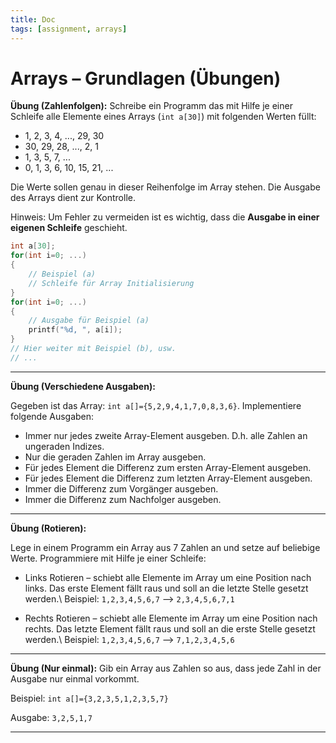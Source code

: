 ```yaml
---
title: Doc
tags: [assignment, arrays]
---
```


# Arrays – Grundlagen (Übungen)

**Übung (Zahlenfolgen):**
Schreibe ein Programm das mit Hilfe je einer Schleife alle Elemente eines Arrays (`int a[30]`) mit folgenden Werten füllt:

- 1, 2, 3, 4, ..., 29, 30
- 30, 29, 28, ..., 2, 1
- 1, 3, 5, 7, ...
- 0, 1, 3, 6, 10, 15, 21, ...

Die Werte sollen genau in dieser Reihenfolge im Array stehen.
Die Ausgabe des Arrays dient zur Kontrolle.


Hinweis: Um Fehler zu vermeiden ist es wichtig, dass die **Ausgabe in einer eigenen Schleife** geschieht.
```c
int a[30];
for(int i=0; ...)
{
	// Beispiel (a)
	// Schleife für Array Initialisierung
}
for(int i=0; ...)
{
	// Ausgabe für Beispiel (a)
	printf("%d, ", a[i]);
}
// Hier weiter mit Beispiel (b), usw.
// ...
```



---

**Übung (Verschiedene Ausgaben):**

Gegeben ist das Array: `int a[]={5,2,9,4,1,7,0,8,3,6}`.
 Implementiere folgende Ausgaben:

- Immer nur jedes zweite Array-Element ausgeben. D.h. alle Zahlen an ungeraden Indizes.
- Nur die geraden Zahlen im Array ausgeben.
- Für jedes Element die Differenz zum ersten Array-Element ausgeben.
- Für jedes Element die Differenz zum letzten Array-Element ausgeben.
- Immer die Differenz zum Vorgänger ausgeben.
- Immer die Differenz zum Nachfolger ausgeben.



---

**Übung (Rotieren):**

Lege in einem Programm ein Array aus 7 Zahlen an und setze auf beliebige Werte.
Programmiere mit Hilfe je einer Schleife:

- Links Rotieren – schiebt alle Elemente im Array um eine Position nach links. 
Das erste Element fällt raus und soll an die letzte Stelle gesetzt werden.\\
Beispiel: `1,2,3,4,5,6,7` ⟶ `2,3,4,5,6,7,1` 

- Rechts Rotieren – schiebt alle Elemente im Array um eine Position nach rechts. 
Das letzte Element fällt raus und soll an die erste Stelle gesetzt werden.\\
Beispiel: `1,2,3,4,5,6,7` ⟶ `7,1,2,3,4,5,6`

---
**Übung (Nur einmal):**
Gib ein Array aus Zahlen so aus, dass jede Zahl in der Ausgabe nur einmal vorkommt.

Beispiel: `int a[]={3,2,3,5,1,2,3,5,7}`

Ausgabe: `3,2,5,1,7`

---



